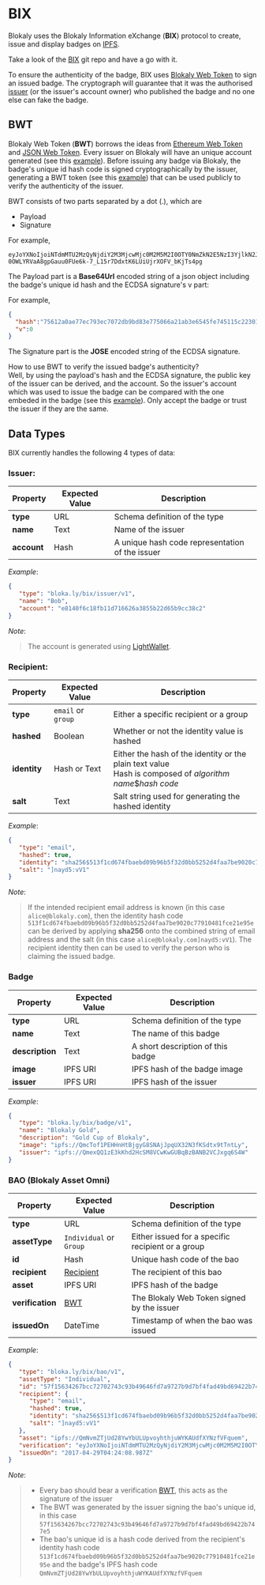# BIX

Blokaly uses the Blokaly Information eXchange (**BIX**) protocol to create, issue and display badges on [IPFS](https://ipfs.io).

Take a look of the [BIX](https://github.com/blokaly/bix) git repo and have a go with it.

To ensure the authenticity of the badge, BIX uses [Blokaly Web Token](#bwt) to sign an issued badge.
The cryptograph will guarantee that it was the authorised [issuer](#issuer) (or the issuer's account owner) 
who published the badge and no one else can fake the badge. 


## BWT

Blokaly Web Token (**BWT**) borrows the ideas from [Ethereum Web Token](https://github.com/cyfin-io/ether-token-js) and [JSON Web Token](https://jwt.io).
Every issuer on Blokaly will have an unique account generated (see this [example](#issuer-example)). Before issuing any badge via Blokaly, 
the badge's unique id hash code is signed cryptographically by the issuer, generating a BWT token (see this [example](#bao-example)) 
that can be used publicly to verify the authenticity of the issuer.

BWT consists of two parts separated by a dot (.), which are

- Payload
- Signature

For example, 
```text
eyJoYXNoIjoiNTdmMTU2MzQyNjdiY2M3MjcwMjc0M2M5M2I0OTY0NmZkN2E5NzI3YjlkN2JmNGZhZDQ5YmQ2OTQyMmI3NDdlNSIsInYiOjF9.EG0nMGSv8QlqT6tKnhVn6nGuqata7Q-0OWLYRVaA8gpGauu0FUe6k-7_L15r7DdxtK6LUiUjrXOFV_bKjTs4pg
```

The Payload part is a **Base64Url** encoded string of a json object including the badge's unique id hash and the ECDSA signature's v part:

For example,
```json
{
  "hash":"75612a0ae77ec793ec7072db9bd83e775066a21ab3e6545fe745115c2230151c",
  "v":0
}
```

The Signature part is the **JOSE** encoded string of the ECDSA signature.

How to use BWT to verify the issued badge's authenticity?<br />
Well, by using the payload's hash and the ECDSA signature, 
the public key of the issuer can be derived, and the account. So the issuer's account which was used to issue the badge
can be compared with the one embeded in the badge (see this [example](#badge-example)). Only accept the badge or trust 
the issuer if they are the same.

## Data Types

BIX currently handles the following 4 types of data:

### Issuer:

| Property | Expected Value | Description |
| -------- | ------------- | ----------- |
| **type** | URL | Schema definition of the type 
| **name** | Text | Name of the issuer |
| **account** | Hash | A unique hash code representation of the issuer

<a id="issuer-example"></a>_Example_:
```json
{
   "type": "bloka.ly/bix/issuer/v1",
   "name": "Bob",
   "account": "e8140f6c18fb11d716626a3855b22d65b9cc38c2"
}
```

_Note_:
>The account is generated using [LightWallet](https://github.com/ConsenSys/eth-lightwallet). 

### Recipient:

| Property | Expected Value | Description |
| -------- | -------------- | ----------- |
| **type** | `email` or `group` | Either a specific recipient or a group 
| **hashed** | Boolean | Whether or not the identity value is hashed
| **identity** | Hash or Text | Either the hash of the identity or the plain text value<br/>Hash is composed of _algorithm name_$_hash code_
| **salt** | Text | Salt string used for generating the hashed identity

<a id="recipient-example"></a>_Example_:
```json
{
   "type": "email",
   "hashed": true,
   "identity": "sha256$513f1cd674fbaebd09b96b5f32d0bb5252d4faa7be9020c77910481fce21e95e",
   "salt": "]nayd5:vV1"
}
```

_Note_:
>If the intended recipient email address is known (in this case `alice@blokaly.com`), then the identity hash code
`513f1cd674fbaebd09b96b5f32d0bb5252d4faa7be9020c77910481fce21e95e` can be derived by 
applying **sha256** onto the combined string of email address and the salt (in this case `alice@blokaly.com]nayd5:vV1`).
The recipient identity then can be used to verify the person who is claiming the issued badge.

### Badge

| Property | Expected Value | Description |
| -------- | ------------- | ----------- |
| **type** | URL | Schema definition of the type
| **name** | Text | The name of this badge
| **description** | Text | A short description of this badge
| **image** | IPFS URI | IPFS hash of the badge image
| **issuer** | IPFS URI | IPFS hash of the issuer

<a id="badge-example"></a>_Example_:
```json
{
   "type": "bloka.ly/bix/badge/v1",
   "name": "Blokaly Gold",
   "description": "Gold Cup of Blokaly",
   "image": "ipfs://QmcTof1PEHHnHtBjgyG8SNAjJpqUX32N3fKSdtx9tTntLy",
   "issuer": "ipfs://QmexQQ1zE3kKhd2HcSM8VCwKwGUBqBzBANB2VCJxgq6S4W"
}
```

### BAO (Blokaly Asset Omni)

| Property | Expected Value | Description |  
| -------- | ------------- | ----------- |  
| **type** | URL | Schema definition of the type 
| **assetType** | `Individual` or `Group` | Either issued for a specific recipient or a group 
| **id** | Hash | Unique hash code of the bao
| **recipient** | [Recipient](#recipient) | The recipient of this bao
| **asset** | IPFS URI | IPFS hash of the badge 
| **verification** | [BWT](#bwt) | The Blokaly Web Token signed by the issuer
| **issuedOn** | DateTime | Timestamp of when the bao was issued

<a id="bao-example"></a>_Example_:
```json
{
   "type": "bloka.ly/bix/bao/v1",
   "assetType": "Individual",
   "id": "57f15634267bcc72702743c93b49646fd7a9727b9d7bf4fad49bd69422b747e5",
   "recipient": {
      "type": "email",
      "hashed": true,
      "identity": "sha256$513f1cd674fbaebd09b96b5f32d0bb5252d4faa7be9020c77910481fce21e95e",
      "salt": "]nayd5:vV1"
   },
   "asset": "ipfs://QmNvmZTjUd28YwYbULUpvoyhthjuWYKAUdfXYNzfVFquem",
   "verification": "eyJoYXNoIjoiNTdmMTU2MzQyNjdiY2M3MjcwMjc0M2M5M2I0OTY0NmZkN2E5NzI3YjlkN2JmNGZhZDQ5YmQ2OTQyMmI3NDdlNSIsInYiOjF9.EG0nMGSv8QlqT6tKnhVn6nGuqata7Q-0OWLYRVaA8gpGauu0FUe6k-7_L15r7DdxtK6LUiUjrXOFV_bKjTs4pg",
   "issuedOn": "2017-04-29T04:24:08.987Z"
}
```
_Note_:
> - Every bao should bear a verification [BWT](#bwt), this acts as the signature of the issuer<br /> 
> - The BWT was generated by the issuer signing the bao's unique id, in this case `57f15634267bcc72702743c93b49646fd7a9727b9d7bf4fad49bd69422b747e5`<br /> 
> - The bao's unique id is a hash code derived from the recipient's identity hash code `513f1cd674fbaebd09b96b5f32d0bb5252d4faa7be9020c77910481fce21e95e` 
 and the badge's IPFS hash code `QmNvmZTjUd28YwYbULUpvoyhthjuWYKAUdfXYNzfVFquem`

